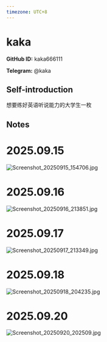 ```yaml
---
timezone: UTC+8
---
```


# kaka

**GitHub ID:** kaka666111

**Telegram:** @kaka

## Self-introduction

想要练好英语听说能力的大学生一枚

## Notes
<!-- Content_START -->
# 2025.09.15
<!-- DAILY_CHECKIN_2025-09-15_START -->
![Screenshot_20250915_154706.jpg](https://raw.githubusercontent.com/IntensiveCoLearning/english_3rd/main/assets/kaka666111/images/2025-09-15-1757923230080-Screenshot_20250915_154706.jpg)
<!-- DAILY_CHECKIN_2025-09-15_END -->


# 2025.09.16
<!-- DAILY_CHECKIN_2025-09-16_START -->
![Screenshot_20250916_213851.jpg](https://raw.githubusercontent.com/IntensiveCoLearning/english_3rd/main/assets/kaka666111/images/2025-09-16-1758030055545-Screenshot_20250916_213851.jpg)
<!-- DAILY_CHECKIN_2025-09-16_END -->


# 2025.09.17
<!-- DAILY_CHECKIN_2025-09-17_START -->
![Screenshot_20250917_213349.jpg](https://raw.githubusercontent.com/IntensiveCoLearning/english_3rd/main/assets/kaka666111/images/2025-09-17-1758116233718-Screenshot_20250917_213349.jpg)
<!-- DAILY_CHECKIN_2025-09-17_END -->


# 2025.09.18
<!-- DAILY_CHECKIN_2025-09-18_START -->
![Screenshot_20250918_204235.jpg](https://raw.githubusercontent.com/IntensiveCoLearning/english_3rd/main/assets/kaka666111/images/2025-09-18-1758199463303-Screenshot_20250918_204235.jpg)
<!-- DAILY_CHECKIN_2025-09-18_END -->


# 2025.09.20
<!-- DAILY_CHECKIN_2025-09-20_START -->
![Screenshot_20250920_202509.jpg](https://raw.githubusercontent.com/IntensiveCoLearning/english_3rd/main/assets/kaka666111/images/2025-09-20-1758371231035-Screenshot_20250920_202509.jpg)
<!-- DAILY_CHECKIN_2025-09-20_END -->
<!-- Content_END -->
